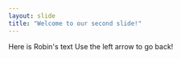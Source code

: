 ```yaml
---
layout: slide
title: "Welcome to our second slide!"
---
```

Here is Robin's text
Use the left arrow to go back!
